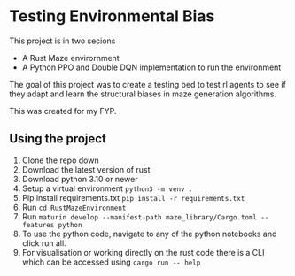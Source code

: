 # Testing Environmental Bias
This project is in two secions
- A Rust Maze envirornment
- A Python PPO and Double DQN implementation to run the environment

The goal of this project was to create a testing bed to test rl agents to see if they adapt and learn the structural biases in maze generation algorithms.

This was created for my FYP.

## Using the project
1. Clone the repo down
2. Download the latest version of rust 
3. Download python 3.10 or newer
4. Setup a virtual environment 
```python3 -m venv .```
5. Pip install requirements.txt ```pip install -r requirements.txt```
6. Run ```cd RustMazeEnvironment```
7. Run ```maturin develop --manifest-path maze_library/Cargo.toml --features python```
8. To use the python code, navigate to any of the python notebooks and click run all.
9. For visualisation or working directly on the rust code there is a CLI which can be accessed using ````cargo run -- help````
